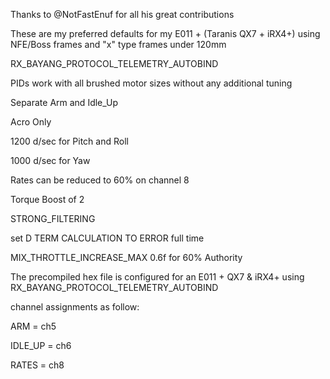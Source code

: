 Thanks to @NotFastEnuf for all his great contributions

These are my preferred defaults for my E011 + (Taranis QX7 + iRX4+) using NFE/Boss frames and "x" type frames under 120mm

RX_BAYANG_PROTOCOL_TELEMETRY_AUTOBIND

PIDs work with all brushed motor sizes without any additional tuning

Separate Arm and Idle_Up

Acro Only

1200 d/sec for Pitch and Roll

1000 d/sec for Yaw 

Rates can be reduced to 60% on channel 8

Torque Boost of 2 

STRONG_FILTERING

set D TERM CALCULATION TO ERROR full time

MIX_THROTTLE_INCREASE_MAX 0.6f for 60% Authority

The precompiled hex file is configured for an E011 + QX7 & iRX4+
using RX_BAYANG_PROTOCOL_TELEMETRY_AUTOBIND

channel assignments as follow:

ARM = ch5

IDLE_UP = ch6

RATES = ch8
